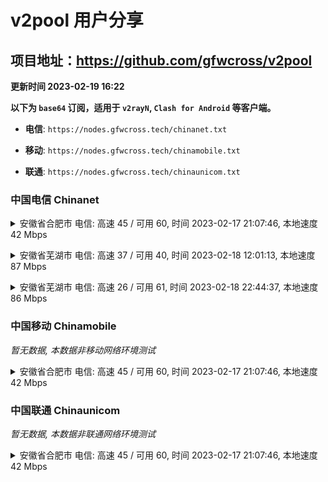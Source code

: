# v2pool 用户分享
## 项目地址：<https://github.com/gfwcross/v2pool>
**更新时间 2023-02-19 16:22**


**以下为 `base64` 订阅，适用于 `v2rayN`, `Clash for Android` 等客户端。**

- **电信**: `https://nodes.gfwcross.tech/chinanet.txt`

- **移动**: `https://nodes.gfwcross.tech/chinamobile.txt`

- **联通**: `https://nodes.gfwcross.tech/chinaunicom.txt`


### 中国电信 Chinanet
<details><summary>安徽省合肥市 电信: 高速 45 / 可用 60, 时间 2023-02-17 21:07:46, 本地速度 42 Mbps</summary><p>可用节点订阅：https://transfer.sh/72YW9f/running.txt<br>高速节点订阅：https://transfer.sh/D5qsPF/good.txt<br>低延迟节点订阅：https://transfer.sh/Nb0wwz/low_delay.txt</p></details>
<p></p><details><summary>安徽省芜湖市 电信: 高速 37 / 可用 40, 时间 2023-02-18 12:01:13, 本地速度 87 Mbps</summary><p>可用节点订阅：https://transfer.sh/CKvol5/running.txt<br>高速节点订阅：https://transfer.sh/Ytqh1D/good.txt<br>低延迟节点订阅：https://transfer.sh/zHPr85/low_delay.txt</p></details>
<p></p><details><summary>安徽省芜湖市 电信: 高速 26 / 可用 61, 时间 2023-02-18 22:44:37, 本地速度 86 Mbps</summary><p>可用节点订阅：https://transfer.sh/5oxu7n/running.txt<br>高速节点订阅：https://transfer.sh/pvb7Pm/good.txt<br>低延迟节点订阅：https://transfer.sh/NDaX1y/low_delay.txt</p></details>
<p></p>

### 中国移动 Chinamobile
<i>暂无数据, 本数据非移动网络环境测试</i>
<details><summary>安徽省合肥市 电信: 高速 45 / 可用 60, 时间 2023-02-17 21:07:46, 本地速度 42 Mbps</summary><p>可用节点订阅：https://transfer.sh/72YW9f/running.txt<br>高速节点订阅：https://transfer.sh/D5qsPF/good.txt<br>低延迟节点订阅：https://transfer.sh/Nb0wwz/low_delay.txt</p></details>
<p></p>

### 中国联通 Chinaunicom
<i>暂无数据, 本数据非联通网络环境测试</i>
<details><summary>安徽省合肥市 电信: 高速 45 / 可用 60, 时间 2023-02-17 21:07:46, 本地速度 42 Mbps</summary><p>可用节点订阅：https://transfer.sh/72YW9f/running.txt<br>高速节点订阅：https://transfer.sh/D5qsPF/good.txt<br>低延迟节点订阅：https://transfer.sh/Nb0wwz/low_delay.txt</p></details>
<p></p>